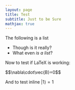 ```yaml
---
layout: page
title: Test
subtitle: Just to be Sure
mathjax: true
---
```


The following is a list
- Though is it really?
- What even *is a list*?

Now to test if LaTeX is working:

<div>
  $$\nabla\cdot\vec{B}=0$$
</div>

And to test inline $\vert 1 \rangle = 1$
